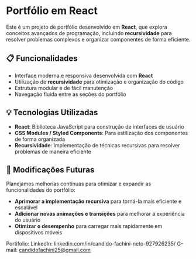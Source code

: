 # Portfólio em React

Este é um projeto de portfólio desenvolvido em **React**, que explora conceitos avançados de programação, incluindo **recursividade** para resolver problemas complexos e organizar componentes de forma eficiente.

## 📋 Funcionalidades

- Interface moderna e responsiva desenvolvida com **React**
- Utilização de **recursividade** para otimização e organização do código
- Estrutura modular e de fácil manutenção
- Navegação fluida entre as seções do portfólio

## 💡 Tecnologias Utilizadas

- **React**: Biblioteca JavaScript para construção de interfaces de usuário
- **CSS Modules / Styled Components**: Para estilização dos componentes de forma organizada
- **Recursividade**: Implementação de técnicas recursivas para resolver problemas de maneira eficiente

## 🔧 Modificações Futuras

Planejamos melhorias contínuas para otimizar e expandir as funcionalidades do portfólio:

- **Aprimorar a implementação recursiva** para torná-la mais eficiente e escalável
- **Adicionar novas animações e transições** para melhorar a experiência do usuário
- **Otimizar o desempenho** para carregar mais rapidamente em dispositivos móveis

Portifolio: 
LinkedIn: linkedin.com/in/candido-fachini-neto-927926235/
G-mail: candidofachini25@gmail.com
